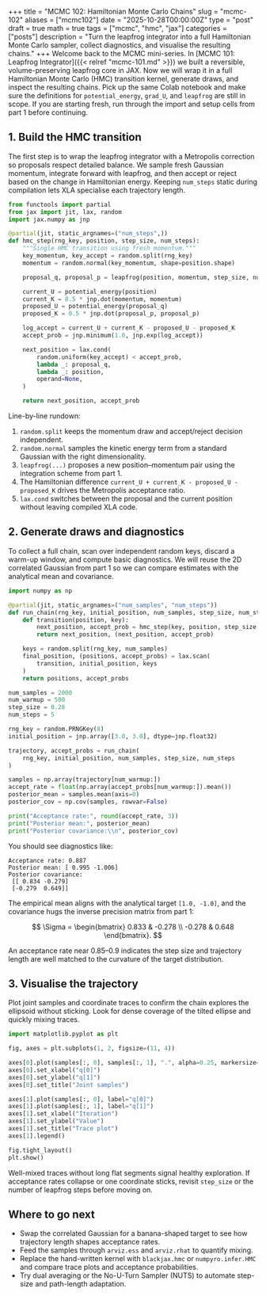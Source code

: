 +++
title = "MCMC 102: Hamiltonian Monte Carlo Chains"
slug = "mcmc-102"
aliases = ["mcmc102"]
date = "2025-10-28T00:00:00Z"
type = "post"
draft = true
math = true
tags = ["mcmc", "hmc", "jax"]
categories = ["posts"]
description = "Turn the leapfrog integrator into a full Hamiltonian Monte Carlo sampler, collect diagnostics, and visualise the resulting chains."
+++
Welcome back to the MCMC mini-series. In [MCMC 101: Leapfrog Integrator]({{< relref "mcmc-101.md" >}}) we built a reversible, volume-preserving leapfrog core in JAX. Now we will wrap it in a full Hamiltonian Monte Carlo (HMC) transition kernel, generate draws, and inspect the resulting chains. Pick up the same Colab notebook and make sure the definitions for `potential_energy`, `grad_U`, and `leapfrog` are still in scope. If you are starting fresh, run through the import and setup cells from part 1 before continuing.

## 1. Build the HMC transition

The first step is to wrap the leapfrog integrator with a Metropolis correction so proposals respect detailed balance. We sample fresh Gaussian momentum, integrate forward with leapfrog, and then accept or reject based on the change in Hamiltonian energy. Keeping `num_steps` static during compilation lets XLA specialise each trajectory length.

```python
from functools import partial
from jax import jit, lax, random
import jax.numpy as jnp

@partial(jit, static_argnames=("num_steps",))
def hmc_step(rng_key, position, step_size, num_steps):
    """Single HMC transition using fresh momentum."""
    key_momentum, key_accept = random.split(rng_key)
    momentum = random.normal(key_momentum, shape=position.shape)

    proposal_q, proposal_p = leapfrog(position, momentum, step_size, num_steps)

    current_U = potential_energy(position)
    current_K = 0.5 * jnp.dot(momentum, momentum)
    proposed_U = potential_energy(proposal_q)
    proposed_K = 0.5 * jnp.dot(proposal_p, proposal_p)

    log_accept = current_U + current_K - proposed_U - proposed_K
    accept_prob = jnp.minimum(1.0, jnp.exp(log_accept))

    next_position = lax.cond(
        random.uniform(key_accept) < accept_prob,
        lambda _: proposal_q,
        lambda _: position,
        operand=None,
    )

    return next_position, accept_prob
```

Line-by-line rundown:

1. `random.split` keeps the momentum draw and accept/reject decision independent.
2. `random.normal` samples the kinetic energy term from a standard Gaussian with the right dimensionality.
3. `leapfrog(...)` proposes a new position–momentum pair using the integration scheme from part 1.
4. The Hamiltonian difference `current_U + current_K - proposed_U - proposed_K` drives the Metropolis acceptance ratio.
5. `lax.cond` switches between the proposal and the current position without leaving compiled XLA code.

## 2. Generate draws and diagnostics

To collect a full chain, scan over independent random keys, discard a warm-up window, and compute basic diagnostics. We will reuse the 2D correlated Gaussian from part 1 so we can compare estimates with the analytical mean and covariance.

```python
import numpy as np

@partial(jit, static_argnames=("num_samples", "num_steps"))
def run_chain(rng_key, initial_position, num_samples, step_size, num_steps):
    def transition(position, key):
        next_position, accept_prob = hmc_step(key, position, step_size, num_steps)
        return next_position, (next_position, accept_prob)

    keys = random.split(rng_key, num_samples)
    final_position, (positions, accept_probs) = lax.scan(
        transition, initial_position, keys
    )
    return positions, accept_probs

num_samples = 2000
num_warmup = 500
step_size = 0.28
num_steps = 5

rng_key = random.PRNGKey(8)
initial_position = jnp.array([3.0, 3.0], dtype=jnp.float32)

trajectory, accept_probs = run_chain(
    rng_key, initial_position, num_samples, step_size, num_steps
)

samples = np.array(trajectory[num_warmup:])
accept_rate = float(np.array(accept_probs[num_warmup:]).mean())
posterior_mean = samples.mean(axis=0)
posterior_cov = np.cov(samples, rowvar=False)

print("Acceptance rate:", round(accept_rate, 3))
print("Posterior mean:", posterior_mean)
print("Posterior covariance:\\n", posterior_cov)
```

You should see diagnostics like:

```text
Acceptance rate: 0.887
Posterior mean: [ 0.995 -1.006]
Posterior covariance:
 [[ 0.834 -0.279]
 [-0.279  0.649]]
```

The empirical mean aligns with the analytical target `[1.0, -1.0]`, and the covariance hugs the inverse precision matrix from part 1:

$$
\Sigma =
\begin{bmatrix}
0.833 & -0.278 \\
-0.278 & 0.648
\end{bmatrix}.
$$

An acceptance rate near 0.85–0.9 indicates the step size and trajectory length are well matched to the curvature of the target distribution.

## 3. Visualise the trajectory

Plot joint samples and coordinate traces to confirm the chain explores the ellipsoid without sticking. Look for dense coverage of the tilted ellipse and quickly mixing traces.

```python
import matplotlib.pyplot as plt

fig, axes = plt.subplots(1, 2, figsize=(11, 4))

axes[0].plot(samples[:, 0], samples[:, 1], ".", alpha=0.25, markersize=2)
axes[0].set_xlabel("q[0]")
axes[0].set_ylabel("q[1]")
axes[0].set_title("Joint samples")

axes[1].plot(samples[:, 0], label="q[0]")
axes[1].plot(samples[:, 1], label="q[1]")
axes[1].set_xlabel("Iteration")
axes[1].set_ylabel("Value")
axes[1].set_title("Trace plot")
axes[1].legend()

fig.tight_layout()
plt.show()
```

Well-mixed traces without long flat segments signal healthy exploration. If acceptance rates collapse or one coordinate sticks, revisit `step_size` or the number of leapfrog steps before moving on.

## Where to go next

- Swap the correlated Gaussian for a banana-shaped target to see how trajectory length shapes acceptance rates.
- Feed the samples through `arviz.ess` and `arviz.rhat` to quantify mixing.
- Replace the hand-written kernel with `blackjax.hmc` or `numpyro.infer.HMC` and compare trace plots and acceptance probabilities.
- Try dual averaging or the No-U-Turn Sampler (NUTS) to automate step-size and path-length adaptation.
